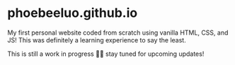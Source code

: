 # phoebeeluo.github.io
 
My first personal website coded from scratch using vanilla HTML, CSS, and JS! This was definitely a learning experience to say the least.

This is still a work in progress 🤷‍♀️ stay tuned for upcoming updates!

